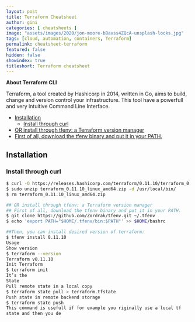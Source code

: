 ```yaml
---
layout: post
title: Terraform Cheatsheet
author: gini
categories: [ cheatsheets ]
image: "assets/images/2020/jon-moore-bBavss4ZQcA-unsplash-locks.jpg"
tags: [cloud, automation, containers, Terraform]
permalink: cheatsheet-terraform
featured: false
hidden: false
showindex: true
titleshort: Terraform cheatsheet
---
```


**About Terraform CLI**

Terraform, a tool created by Hashicorp in 2014, written in Go, aims to build, change and version control your infrastructure. This tool have a powerfull and very intuitive Command Line Interface.

- [Installation](#installation)
  - [Install through curl](#install-through-curl)
- [OR install through tfenv: a Terraform version manager](#or-install-through-tfenv-a-terraform-version-manager)
- [First of all, download the tfenv binary and put it in your PATH.](#first-of-all-download-the-tfenv-binary-and-put-it-in-your-path)

## Installation

### Install through curl
```bash
$ curl -O https://releases.hashicorp.com/terraform/0.11.10/terraform_0.11.10_linux_amd64.zip
$ sudo unzip terraform_0.11.10_linux_amd64.zip -d /usr/local/bin/
$ rm terraform_0.11.10_linux_amd64.zip

## OR install through tfenv: a Terraform version manager
## First of all, download the tfenv binary and put it in your PATH.
$ git clone https://github.com/Zordrak/tfenv.git ~/.tfenv
$ echo 'export PATH="$HOME/.tfenv/bin:$PATH"' >> $HOME/bashrc

##Then, you can install desired version of terraform:
$ tfenv install 0.11.10
Usage
Show version
$ terraform --version
Terraform v0.11.10
Init Terraform
$ terraform init
It’s the 
State
Pull remote state in a local copy
$ terraform state pull > terraform.tfstate
Push state in remote backend storage
$ terraform state push
This command is usefull if for example you riginally use a local tf
state and then you de